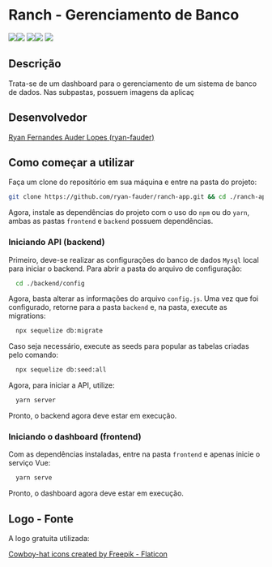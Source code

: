 # Ranch - Gerenciamento de Banco
<img src="https://img.shields.io/badge/Vue.JS-000?style=for-the-badge&logo=vue.js&logoColor=white%22" /><img src="https://img.shields.io/badge/MY%20SQL-4479A1?style=for-the-badge&logo=mysql&logoColor=ffffff" /> <img src="https://img.shields.io/badge/SEQUELIZE-52B0E7?style=for-the-badge&logo=sequelize&logoColor=ffffff&%22)" /><img src="https://img.shields.io/badge/BOOTSTRAP-7952B3?style=for-the-badge&logo=bootstrap&logoColor=ffffff" />
<img src="https://img.shields.io/badge/-TOPICS--SEQUELIZE%20----%20BOOTSTRAP%20----%20DATABASE--MANAGEMENT%20----%20API%20REST-blue?style=for-the-badge&logo=acclaim" />

## Descrição
Trata-se de um dashboard para o gerenciamento de um sistema de banco de dados.
Nas subpastas, possuem imagens da aplicaç

## Desenvolvedor

<a href="https://github.com/ryan-fauder">Ryan Fernandes Auder Lopes (ryan-fauder)</a>

## Como começar a utilizar

Faça um clone do repositório em sua máquina e entre na pasta do projeto:

```bash
git clone https://github.com/ryan-fauder/ranch-app.git && cd ./ranch-app
```
Agora, instale as dependências do projeto com o uso do `npm` ou do `yarn`, ambas as pastas `frontend` e `backend` possuem dependências.

### Iniciando API (backend)

Primeiro, deve-se realizar as configurações do banco de dados `Mysql` local para iniciar o backend. Para abrir a pasta do arquivo de configuração:

```bash
  cd ./backend/config
```
Agora, basta alterar as informações do arquivo `config.js`. Uma vez que foi configurado, retorne para a pasta `backend` e, na pasta, execute as migrations:

```bash
  npx sequelize db:migrate
```

Caso seja necessário, execute as seeds para popular as tabelas criadas pelo comando:

```bash
  npx sequelize db:seed:all
```

Agora, para iniciar a API, utilize:

```bash
  yarn server
```

Pronto, o backend agora deve estar em execução.


### Iniciando o dashboard (frontend)

Com as dependências instaladas, entre na pasta `frontend` e apenas inicie o serviço Vue:

```bash
  yarn serve
```

Pronto, o dashboard agora deve estar em execução.

## Logo - Fonte

A logo gratuita utilizada: 

<a href="https://www.flaticon.com/free-icons/cowboy-hat" title="cowboy-hat icons">Cowboy-hat icons created by Freepik - Flaticon</a>
